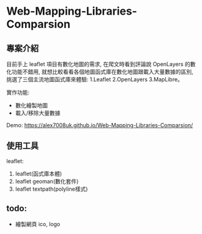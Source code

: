 # Web-Mapping-Libraries-Comparsion

## 專案介紹

目前手上 leaflet 項目有數化地圖的需求, 在爬文時看到評論說 OpenLayers 的數化功能不錯用, 就想比較看看各個地圖函式庫在數化地圖跟載入大量數據的區別,
挑選了三個主流地圖函式庫來體驗: 1.Leaflet 2.OpenLayers 3.MapLibre。

實作功能:

- 數化繪製地圖
- 載入/移除大量數據

Demo: https://alex7008uk.github.io/Web-Mapping-Libraries-Comparsion/

## 使用工具

leaflet:

1. leaflet(函式庫本體)
2. leaflet geoman(數化套件)
3. leaflet textpath(polyline樣式)

## todo:

- 繪製網頁 ico, logo
